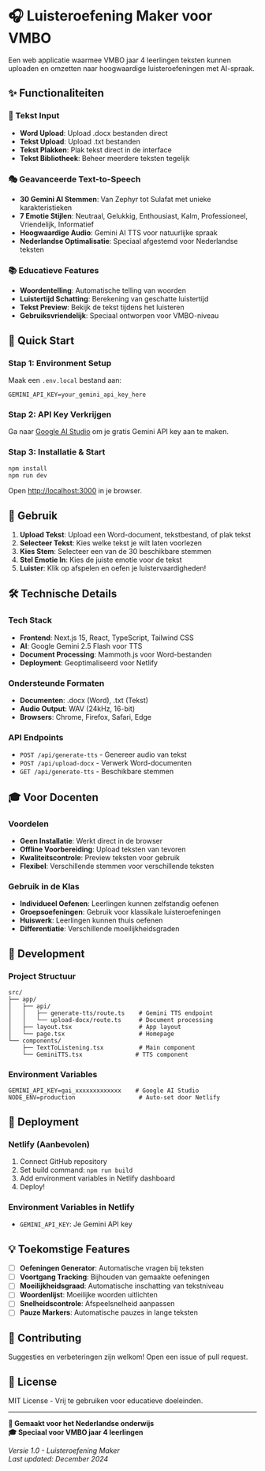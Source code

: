 # 🎧 Luisteroefening Maker voor VMBO

Een web applicatie waarmee VMBO jaar 4 leerlingen teksten kunnen uploaden en omzetten naar hoogwaardige luisteroefeningen met AI-spraak.

## ✨ Functionaliteiten

### 📄 Tekst Input
- **Word Upload**: Upload .docx bestanden direct
- **Tekst Upload**: Upload .txt bestanden
- **Tekst Plakken**: Plak tekst direct in de interface
- **Tekst Bibliotheek**: Beheer meerdere teksten tegelijk

### 🎭 Geavanceerde Text-to-Speech
- **30 Gemini AI Stemmen**: Van Zephyr tot Sulafat met unieke karakteristieken
- **7 Emotie Stijlen**: Neutraal, Gelukkig, Enthousiast, Kalm, Professioneel, Vriendelijk, Informatief
- **Hoogwaardige Audio**: Gemini AI TTS voor natuurlijke spraak
- **Nederlandse Optimalisatie**: Speciaal afgestemd voor Nederlandse teksten

### 📚 Educatieve Features
- **Woordentelling**: Automatische telling van woorden
- **Luistertijd Schatting**: Berekening van geschatte luistertijd
- **Tekst Preview**: Bekijk de tekst tijdens het luisteren
- **Gebruiksvriendelijk**: Speciaal ontworpen voor VMBO-niveau

## 🚀 Quick Start

### Stap 1: Environment Setup
Maak een `.env.local` bestand aan:
```env
GEMINI_API_KEY=your_gemini_api_key_here
```

### Stap 2: API Key Verkrijgen
Ga naar [Google AI Studio](https://makersuite.google.com/app/apikey) om je gratis Gemini API key aan te maken.

### Stap 3: Installatie & Start
```bash
npm install
npm run dev
```

Open [http://localhost:3000](http://localhost:3000) in je browser.

## 🎯 Gebruik

1. **Upload Tekst**: Upload een Word-document, tekstbestand, of plak tekst
2. **Selecteer Tekst**: Kies welke tekst je wilt laten voorlezen
3. **Kies Stem**: Selecteer een van de 30 beschikbare stemmen
4. **Stel Emotie In**: Kies de juiste emotie voor de tekst
5. **Luister**: Klik op afspelen en oefen je luistervaardigheden!

## 🛠️ Technische Details

### Tech Stack
- **Frontend**: Next.js 15, React, TypeScript, Tailwind CSS
- **AI**: Google Gemini 2.5 Flash voor TTS
- **Document Processing**: Mammoth.js voor Word-bestanden
- **Deployment**: Geoptimaliseerd voor Netlify

### Ondersteunde Formaten
- **Documenten**: .docx (Word), .txt (Tekst)
- **Audio Output**: WAV (24kHz, 16-bit)
- **Browsers**: Chrome, Firefox, Safari, Edge

### API Endpoints
- `POST /api/generate-tts` - Genereer audio van tekst
- `POST /api/upload-docx` - Verwerk Word-documenten
- `GET /api/generate-tts` - Beschikbare stemmen

## 🎓 Voor Docenten

### Voordelen
- **Geen Installatie**: Werkt direct in de browser
- **Offline Voorbereiding**: Upload teksten van tevoren
- **Kwaliteitscontrole**: Preview teksten voor gebruik
- **Flexibel**: Verschillende stemmen voor verschillende teksten

### Gebruik in de Klas
- **Individueel Oefenen**: Leerlingen kunnen zelfstandig oefenen
- **Groepsoefeningen**: Gebruik voor klassikale luisteroefeningen
- **Huiswerk**: Leerlingen kunnen thuis oefenen
- **Differentiatie**: Verschillende moeilijkheidsgraden

## 🔧 Development

### Project Structuur
```
src/
├── app/
│   ├── api/
│   │   ├── generate-tts/route.ts    # Gemini TTS endpoint
│   │   └── upload-docx/route.ts     # Document processing
│   ├── layout.tsx                   # App layout
│   └── page.tsx                     # Homepage
└── components/
    ├── TextToListening.tsx          # Main component
    └── GeminiTTS.tsx               # TTS component
```

### Environment Variables
```env
GEMINI_API_KEY=gai_xxxxxxxxxxxxx    # Google AI Studio
NODE_ENV=production                  # Auto-set door Netlify
```

## 🚀 Deployment

### Netlify (Aanbevolen)
1. Connect GitHub repository
2. Set build command: `npm run build`
3. Add environment variables in Netlify dashboard
4. Deploy!

### Environment Variables in Netlify
- `GEMINI_API_KEY`: Je Gemini API key

## 💡 Toekomstige Features

- [ ] **Oefeningen Generator**: Automatische vragen bij teksten
- [ ] **Voortgang Tracking**: Bijhouden van gemaakte oefeningen
- [ ] **Moeilijkheidsgraad**: Automatische inschatting van tekstniveau
- [ ] **Woordenlijst**: Moeilijke woorden uitlichten
- [ ] **Snelheidscontrole**: Afspeelsnelheid aanpassen
- [ ] **Pauze Markers**: Automatische pauzes in lange teksten

## 🤝 Contributing

Suggesties en verbeteringen zijn welkom! Open een issue of pull request.

## 📄 License

MIT License - Vrij te gebruiken voor educatieve doeleinden.

---

**💜 Gemaakt voor het Nederlandse onderwijs**  
**🎓 Speciaal voor VMBO jaar 4 leerlingen**

*Versie 1.0 - Luisteroefening Maker*  
*Last updated: December 2024*